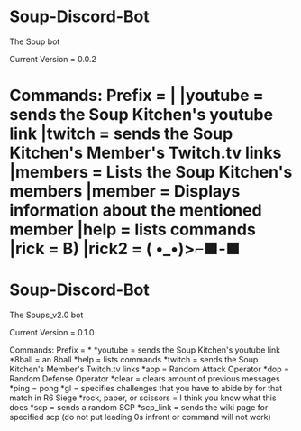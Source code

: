 # Soup-Discord-Bot
The Soup bot

Current Version = 0.0.2

Commands:
Prefix = |
|youtube = sends the Soup Kitchen's youtube link
|twitch = sends the Soup Kitchen's Member's Twitch.tv links
|members = Lists the Soup Kitchen's members
|member <soups name in lowercase letters> = Displays information about the mentioned member
|help = lists commands
|rick = B)
|rick2 = ( •_•)>⌐■-■
=========================
# Soup-Discord-Bot
The Soups_v2.0 bot

Current Version = 0.1.0

Commands:
Prefix = *
*youtube = sends the Soup Kitchen's youtube link
*8ball = an 8ball
*help = lists commands
*twitch = sends the Soup Kitchen's Member's Twitch.tv links
*aop = Random Attack Operator
*dop = Random Defense Operator
*clear <number> = clears <number> amount of previous messages
*ping = pong
*gl = specifies challenges that you have to abide by for that match in R6 Siege
*rock, paper, or scissors = I think you know what this does
*scp = sends a random SCP
*scp_link <number> = sends the wiki page for specified scp (do not put leading 0s infront or command will not work)
